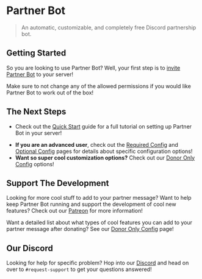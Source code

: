 # Partner Bot

> An automatic, customizable, and completely free Discord partnership bot.

## Getting Started

So you are looking to use Partner Bot? Well, your first step is to [invite Partner Bot](https://discord.com/api/oauth2/authorize?client_id=398601531525562369&permissions=805399552&scope=bot%20applications.commands) to your server!

Make sure to not change any of the allowed permissions if you would like Partner Bot to work out of the box!

## The Next Steps

- Check out the [Quick Start](/quickstart) guide for a full tutorial on setting up Partner Bot in your server!
<!-- - Check out our [Video Tutorial]() that guides you through the setup! -->
- **If you are an advanced user**, check out the [Required Config](/required-config) and [Optional Config](/optional-config) pages for details about specific configuration options!
- **Want so super cool customization options?** Check out our [Donor Only Config](/donor-config) options!

## Support The Development

Looking for more cool stuff to add to your partner message? Want to help keep Partner Bot running and support the development of cool new features? Check out our [Patreon](https://www.patreon.com/cessumdevelopment?fan_landing=true) for more information!

Want a detailed list about what types of cool features you can add to your partner message after donating? See our [Donor Only Config](/donor-config) page!

## Our Discord

Looking for help for specific problem? Hop into our [Discord](https://discord.gg/ReAYqQN) and head on over to `#request-support` to get your questions answered!